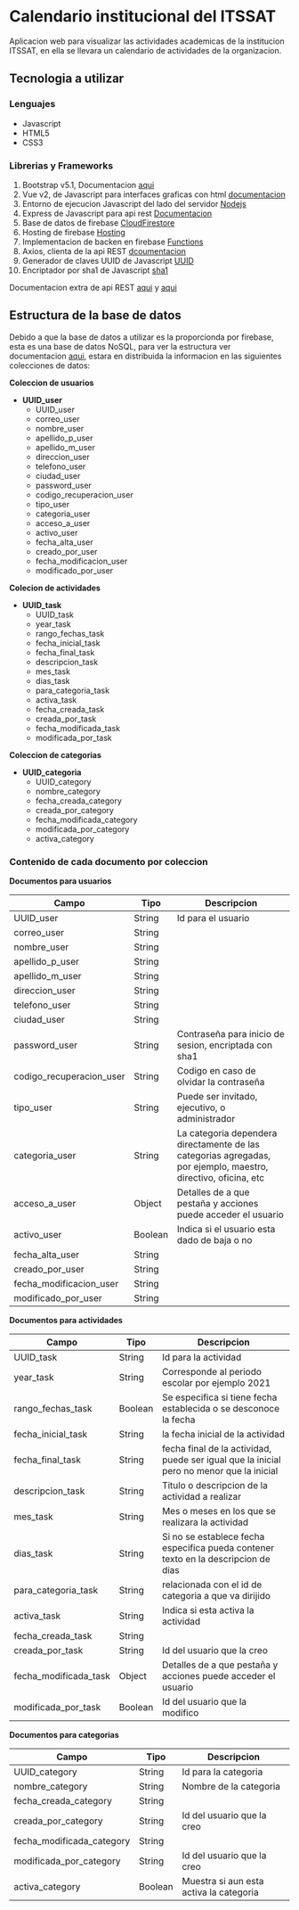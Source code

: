 # Calendario institucional del ITSSAT

Aplicacion web para visualizar las actividades academicas de la institucion ITSSAT, en ella se llevara un calendario de actividades de la organizacion.

## Tecnologia a utilizar

### Lenguajes

- Javascript
- HTML5
- CSS3

### Librerias y Frameworks

1. Bootstrap v5.1, Documentacion [aqui](https://getbootstrap.com/docs/5.1/getting-started/introduction/)
2. Vue v2, de Javascript para interfaces graficas con html [documentacion](https://es.vuejs.org/v2/guide/)
3. Entorno de ejecucion Javascript del lado del servidor [Nodejs](https://nodejs.org/es/)
4. Express de Javascript para api rest [Documentacion](https://expressjs.com/es/)
5. Base de datos de firebase [CloudFirestore](https://firebase.google.com/docs/firestore)
6. Hosting de firebase [Hosting](https://firebase.google.com/docs/hosting)
7. Implementacion de backen en firebase [Functions](https://firebase.google.com/docs/functions)
8. Axios, clienta de la api REST [dcoumentacion](https://axios-http.com/docs/intro)
9. Generador de claves UUID de Javascript [UUID](https://www.npmjs.com/package/uuid)
10. Encriptador por sha1 de Javascript [sha1](https://www.npmjs.com/package/sha1)


Documentacion extra de api REST [aqui](https://www.bbvaapimarket.com/es/mundo-api/api-rest-que-es-y-cuales-son-sus-ventajas-en-el-desarrollo-de-proyectos/) y [aqui](https://www.idento.es/blog/desarrollo-web/que-es-una-api-rest/)

## Estructura de la base de datos

Debido a que la base de datos a utilizar es la proporcionda por firebase, esta es una base de datos NoSQL, para ver la estructura ver documentacion [aqui](https://firebase.google.com/docs/firestore/manage-data/structure-data), estara en distribuida la informacion en las siguientes colecciones de datos:

**Coleccion de usuarios**

- **UUID_user**
    - UUID_user
    - correo_user
    - nombre_user
    - apellido_p_user
    - apellido_m_user
    - direccion_user
    - telefono_user
    - ciudad_user
    - password_user
    - codigo_recuperacion_user
    - tipo_user
    - categoria_user
    - acceso_a_user
    - activo_user
    - fecha_alta_user
    - creado_por_user
    - fecha_modificacion_user
    - modificado_por_user

**Colecion de actividades**

- **UUID_task**
    - UUID_task
    - year_task
    - rango_fechas_task
    - fecha_inicial_task
    - fecha_final_task
    - descripcion_task
    - mes_task
    - dias_task
    - para_categoria_task
    - activa_task
    - fecha_creada_task
    - creada_por_task
    - fecha_modificada_task
    - modificada_por_task

**Coleccion de categorias**
- **UUID_categoria**
    - UUID_category
    - nombre_category
    - fecha_creada_category
    - creada_por_category
    - fecha_modificada_category
    - modificada_por_category
    - activa_category

### Contenido de cada documento por coleccion

**Documentos para usuarios**

| Campo | Tipo | Descripcion |
|-------|------|-------------|
| UUID_user | String | Id para el usuario |
| correo_user | String | |
| nombre_user | String | |
| apellido_p_user | String | |
| apellido_m_user| String | |
| direccion_user | String | |
| telefono_user | String | |
| ciudad_user | String | |
| password_user | String | Contraseña para inicio de sesion, encriptada con sha1 |
| codigo_recuperacion_user | String | Codigo en caso de olvidar la contraseña |
| tipo_user | String | Puede ser invitado, ejecutivo, o administrador |
| categoria_user | String | La categoria dependera directamente de las categorias agregadas, por ejemplo, maestro, directivo, oficina, etc |
| acceso_a_user | Object | Detalles de a que pestaña y acciones puede acceder el usuario |
| activo_user | Boolean | Indica si el usuario esta dado de baja o no |
| fecha_alta_user | String | |
| creado_por_user | String | |
| fecha_modificacion_user | String | |
| modificado_por_user | String | |

**Documentos para actividades**

| Campo | Tipo | Descripcion |
|-------|------|-------------|
| UUID_task | String | Id para la actividad |
| year_task | String | Corresponde al periodo escolar por ejemplo 2021 |
| rango_fechas_task | Boolean | Se especifica si tiene fecha establecida o se desconoce la fecha |
| fecha_inicial_task | String | la fecha inicial de la actividad |
| fecha_final_task | String | fecha final de la actividad, puede ser igual que la inicial pero no menor que la inicial |
| descripcion_task | String | Titulo o descripcion de la actividad a realizar |
| mes_task | String | Mes o meses en los que se realizara la actividad |
| dias_task | String | Si no se establece fecha especifica pueda contener texto en la descripcion de dias |
| para_categoria_task | String | relacionada con el id de categoria a que va dirijido |
| activa_task | String | Indica si esta activa la actividad |
| fecha_creada_task | String |  |
| creada_por_task | String | Id del usuario que la creo |
| fecha_modificada_task | Object | Detalles de a que pestaña y acciones puede acceder el usuario |
| modificada_por_task | Boolean | Id del usuario que la modifico |

**Documentos para categorias**

| Campo | Tipo | Descripcion |
|-------|------|-------------|
| UUID_category | String | Id para la categoria |
| nombre_category | String | Nombre de la categoria |
| fecha_creada_category | String | |
| creada_por_category | String | Id del usuario que la creo |
| fecha_modificada_category | String | |
| modificada_por_category | String |Id del usuario que la creo |
| activa_category | Boolean | Muestra si aun esta activa la categoria |


